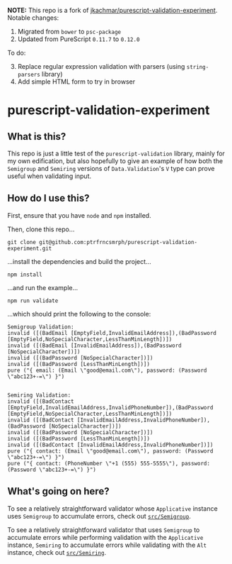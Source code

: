 **NOTE:** This repo is a fork of [jkachmar/purescript-validation-experiment](https://github.com/jkachmar/purescript-validation-experiment). Notable changes:

1. Migrated from `bower` to `psc-package`
2. Updated from PureScript `0.11.7` to `0.12.0`

To do:

3. Replace regular expression validation with parsers (using `string-parsers` library)
4. Add simple HTML form to try in browser

# purescript-validation-experiment

## What is this?
This repo is just a little test of the `purescript-validation` library, mainly
for my own edification, but also hopefully to give an example of how both the
`Semigroup` and `Semiring` versions of `Data.Validation`'s `V` type can prove
useful when validating input.

## How do I use this?
First, ensure that you have `node` and `npm` installed.

Then, clone this repo...

    git clone git@github.com:ptrfrncsmrph/purescript-validation-experiment.git

...install the dependencies and build the project...

    npm install

...and run the example...

    npm run validate

...which should print the following to the console:

    Semigroup Validation:
    invalid ([(BadEmail [EmptyField,InvalidEmailAddress]),(BadPassword [EmptyField,NoSpecialCharacter,LessThanMinLength])])
    invalid ([(BadEmail [InvalidEmailAddress]),(BadPassword [NoSpecialCharacter])])
    invalid ([(BadPassword [NoSpecialCharacter])])
    invalid ([(BadPassword [LessThanMinLength])])
    pure ("{ email: (Email \"good@email.com\"), password: (Password \"abc123+-=\") }")


    Semiring Validation:
    invalid ([(BadContact [EmptyField,InvalidEmailAddress,InvalidPhoneNumber]),(BadPassword [EmptyField,NoSpecialCharacter,LessThanMinLength])])
    invalid ([(BadContact [InvalidEmailAddress,InvalidPhoneNumber]),(BadPassword [NoSpecialCharacter])])
    invalid ([(BadPassword [NoSpecialCharacter])])
    invalid ([(BadPassword [LessThanMinLength])])
    invalid ([(BadContact [InvalidEmailAddress,InvalidPhoneNumber])])
    pure ("{ contact: (Email \"good@email.com\"), password: (Password \"abc123+-=\") }")
    pure ("{ contact: (PhoneNumber \"+1 (555) 555-5555\"), password: (Password \"abc123+-=\") }")

## What's going on here?
To see a relatively straightforward validator whose `Applicative` instance uses
`Semigroup` to accumulate errors, check out
[`src/Semigroup`](src/Semigroup.purs).

To see a relatively straightforward validator that uses `Semigroup` to
accumulate errors while performing validation with the `Applicative` instance,
`Semiring` to accumulate errors while validating with the `Alt` instance, check
out [`src/Semiring`](src/Semiring.purs).
